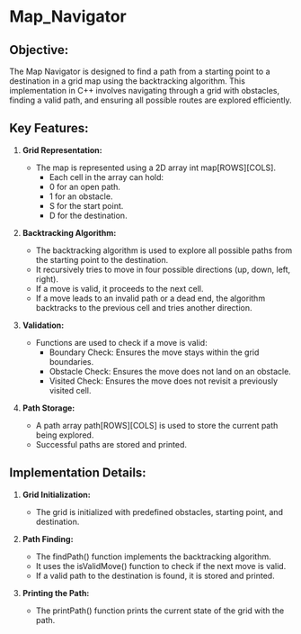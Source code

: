 # Map_Navigator

## Objective: 
The Map Navigator is designed to find a path from a starting point to a destination in a grid map using the backtracking algorithm. This implementation in C++ involves navigating through a grid with obstacles, finding a valid path, and ensuring all possible routes are explored efficiently.

## Key Features:
1. **Grid Representation:**

    - The map is represented using a 2D array int map[ROWS][COLS].
      - Each cell in the array can hold:
      - 0 for an open path.
      - 1 for an obstacle.
      - S for the start point.
      - D for the destination.
2. **Backtracking Algorithm:**

    - The backtracking algorithm is used to explore all possible paths from the starting point to the destination.
    - It recursively tries to move in four possible directions (up, down, left, right).
    - If a move is valid, it proceeds to the next cell.
    - If a move leads to an invalid path or a dead end, the algorithm backtracks to the previous cell and tries another direction.
3. **Validation:**

    - Functions are used to check if a move is valid:
      - Boundary Check: Ensures the move stays within the grid boundaries.
      - Obstacle Check: Ensures the move does not land on an obstacle.
      - Visited Check: Ensures the move does not revisit a previously visited cell.
4. **Path Storage:**

    - A path array path[ROWS][COLS] is used to store the current path being explored.
    - Successful paths are stored and printed.
## Implementation Details:
1. **Grid Initialization:**

    - The grid is initialized with predefined obstacles, starting point, and destination.
2. **Path Finding:**

    - The findPath() function implements the backtracking algorithm.
    - It uses the isValidMove() function to check if the next move is valid.
    - If a valid path to the destination is found, it is stored and printed.
3. **Printing the Path:**

    - The printPath() function prints the current state of the grid with the path.


  
